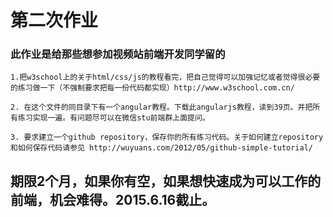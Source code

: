 # 第二次作业

### 此作业是给那些想参加视频站前端开发同学留的

	1.把w3school上的关于html/css/js的教程看完，把自己觉得可以加强记忆或者觉得很必要的练习做一下（不强制要求把每一份代码都实现）http://www.w3school.com.cn/
	
	2. 在这个文件的同目录下有一个angular教程。下载此angularjs教程，读到39页。并把所有练习实现一遍。有问题尽可以在微信stu前端群上面提问。
	
	3. 要求建立一个github repository，保存你的所有练习代码。关于如何建立repository和如何保存代码请参见 http://wuyuans.com/2012/05/github-simple-tutorial/
	
## 期限2个月，如果你有空，如果想快速成为可以工作的前端，机会难得。2015.6.16截止。